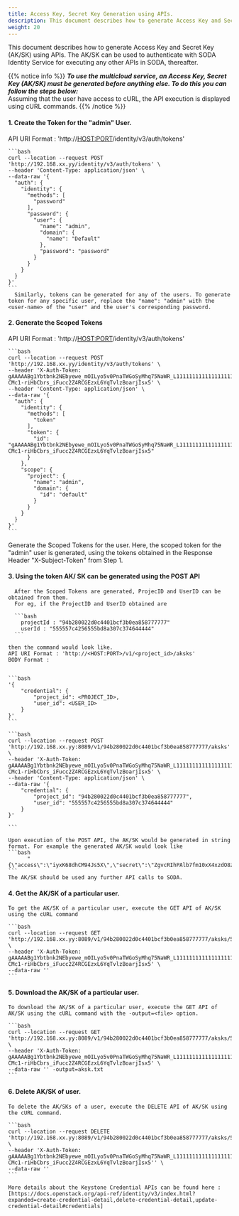 ```yaml
---
title: Access Key, Secret Key Generation using APIs.
description: This document describes how to generate Access Key and Secret Key (AK/SK) using APIs.
weight: 20
---
```

This document describes how to generate Access Key and Secret Key (AK/SK) using APIs. The AK/SK can be used to authenticate with SODA Identity Service for executing any other APIs in SODA, thereafter.

{{% notice info %}}
**_To use the multicloud service, an Access Key, Secret Key (AK/SK) must be generated before anything else. To do this you can follow the steps below:_**  <br />
Assuming that the user have access to cURL, the API execution is displayed using cURL commands.
{{% /notice %}}


#### 1. Create the Token for the "admin" User.
API URI Format : 'http://<HOST:PORT>/identity/v3/auth/tokens'

    ```bash
    curl --location --request POST 'http://192.168.xx.yy/identity/v3/auth/tokens' \
    --header 'Content-Type: application/json' \
    --data-raw '{
      "auth": {
        "identity": {
          "methods": [
            "password"
          ],
          "password": {
            "user": {
              "name": "admin",
              "domain": {
                "name": "Default"
              },
              "password": "password"
            }
          }
        }
      }
    }'
    ```
      Similarly, tokens can be generated for any of the users. To generate token for any specific user, replace the "name": "admin" with the <user-name> of the "user" and the user's corresponding password. 

#### 2. Generate the Scoped Tokens 
API URI Format : 'http://<HOST:PORT>/identity/v3/auth/tokens'

    ```bash
    curl --location --request POST 'http://192.168.xx.yy/identity/v3/auth/tokens' \
    --header 'X-Auth-Token: gAAAAABg1Ybtbnk2NEbyewe_mOILyo5v0PnaTWGoSyMhq75NaWR_L111111111111111111111_I222222222_M3333333333_ICZUHCIDLtU0pIcKGAvN9zJKXaXBQQIf27a3uq2WM8eQroQ-CMc1-riHbCbrs_iFucc2Z4RCGEzxL6YqTvlzBoarjIsx5' \
    --header 'Content-Type: application/json' \
    --data-raw '{
      "auth": {
        "identity": {
          "methods": [
            "token"
          ],
          "token": {
            "id": "gAAAAABg1Ybtbnk2NEbyewe_mOILyo5v0PnaTWGoSyMhq75NaWR_L111111111111111111111_I222222222_M3333333333_ICZUHCIDLtU0pIcKGAvN9zJKXaXBQQIf27a3uq2WM8eQroQ-CMc1-riHbCbrs_iFucc2Z4RCGEzxL6YqTvlzBoarjIsx5"
          }
        },
        "scope": {
          "project": {
            "name": "admin",
            "domain": {
              "id": "default"
            }
          }
        }
      }
    }'
    ```

Generate the Scoped Tokens for the user. Here, the scoped token for the "admin" user is generated, using the tokens obtained in the Response Header "X-Subject-Token" from Step 1. 

#### 3. Using the token AK/ SK can be generated using the POST API 

      After the Scoped Tokens are generated, ProjecID and UserID can be obtained from them. 
      For eg, if the ProjectID and UserID obtained are 

      ```bash
        projectId : "94b280022d0c4401bcf3b0ea858777777" 
        userId : "555557c4256555bd8a307c374644444" 
      ```

    then the command would look like. 
    API URI Format : 'http://<HOST:PORT>/v1/<project_id>/aksks'
    BODY Format :


    ```bash
    '{
        "credential": {
            "project_id": <PROJECT_ID>,
            "user_id": <USER_ID>
        }
    }'
    ```

    ```bash
    curl --location --request POST 'http://192.168.xx.yy:8089/v1/94b280022d0c4401bcf3b0ea858777777/aksks' \
    --header 'X-Auth-Token: gAAAAABg1Ybtbnk2NEbyewe_mOILyo5v0PnaTWGoSyMhq75NaWR_L111111111111111111111_I222222222_M3333333333_ICZUHCIDLtU0pIcKGAvN9zJKXaXBQQIf27a3uq2WM8eQroQ-CMc1-riHbCbrs_iFucc2Z4RCGEzxL6YqTvlzBoarjIsx5' \
    --header 'Content-Type: application/json' \
    --data-raw '{
        "credential": {
            "project_id": "94b280022d0c4401bcf3b0ea858777777",
            "user_id": "555557c4256555bd8a307c374644444"
        }
    }'

    ```

    Upon execution of the POST API, the AK/SK would be generated in string format. For example the generated AK/SK would look like 
    ```bash
          "{\"access\":\"iyxK68dhCM94Js5X\",\"secret\":\"ZgvcRIhPAlb7fm10xX4xzdO8zhuDZu6y\"}"
    ```
    The AK/SK should be used any further API calls to SODA.


#### 4.  Get the AK/SK of a particular user. 

    To get the AK/SK of a particular user, execute the GET API of AK/SK using the cURL command

    ```bash
    curl --location --request GET 'http://192.168.xx.yy:8089/v1/94b280022d0c4401bcf3b0ea858777777/aksks/555557c4256555bd8a307c374644444' \
    --header 'X-Auth-Token: gAAAAABg1Ybtbnk2NEbyewe_mOILyo5v0PnaTWGoSyMhq75NaWR_L111111111111111111111_I222222222_M3333333333_ICZUHCIDLtU0pIcKGAvN9zJKXaXBQQIf27a3uq2WM8eQroQ-CMc1-riHbCbrs_iFucc2Z4RCGEzxL6YqTvlzBoarjIsx5' \
    --data-raw ''
    ```

#### 5.  Download the AK/SK of a particular user. 

    To download the AK/SK of a particular user, execute the GET API of AK/SK using the cURL command with the -output=<file> option.

    ```bash
    curl --location --request GET 'http://192.168.xx.yy:8089/v1/94b280022d0c4401bcf3b0ea858777777/aksks/555557c4256555bd8a307c374644444' \
    --header 'X-Auth-Token: gAAAAABg1Ybtbnk2NEbyewe_mOILyo5v0PnaTWGoSyMhq75NaWR_L111111111111111111111_I222222222_M3333333333_ICZUHCIDLtU0pIcKGAvN9zJKXaXBQQIf27a3uq2WM8eQroQ-CMc1-riHbCbrs_iFucc2Z4RCGEzxL6YqTvlzBoarjIsx5' \
    --data-raw '' -output=aksk.txt
    ```


#### 6. Delete AK/SK of user. 

    To delete the AK/SKs of a user, execute the DELETE API of AK/SK using the cURL command.

    ```bash
    curl --location --request DELETE 'http://192.168.xx.yy:8089/v1/94b280022d0c4401bcf3b0ea858777777/aksks/555557c4256555bd8a307c374644444' \
    --header 'X-Auth-Token: gAAAAABg1Ybtbnk2NEbyewe_mOILyo5v0PnaTWGoSyMhq75NaWR_L111111111111111111111_I222222222_M3333333333_ICZUHCIDLtU0pIcKGAvN9zJKXaXBQQIf27a3uq2WM8eQroQ-CMc1-riHbCbrs_iFucc2Z4RCGEzxL6YqTvlzBoarjIsx5'' \
    --data-raw ''
    ```

    More details about the Keystone Credential APIs can be found here : [https://docs.openstack.org/api-ref/identity/v3/index.html?expanded=create-credential-detail,delete-credential-detail,update-credential-detail#credentials]